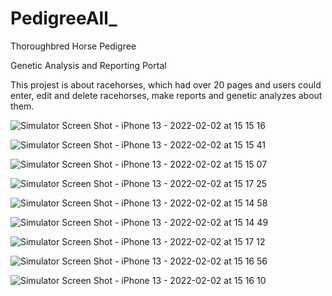 # PedigreeAll_
Thoroughbred Horse Pedigree

Genetic Analysis and Reporting Portal

This projest is about racehorses, which had over 20 pages and users could enter, edit and delete racehorses, make reports and genetic analyzes about them. 

![Simulator Screen Shot - iPhone 13 - 2022-02-02 at 15 15 16](https://github.com/samin-taheri/PedigreeAll_/assets/58706708/3eb620fa-3119-4707-9819-8eae955c7675)

![Simulator Screen Shot - iPhone 13 - 2022-02-02 at 15 15 41](https://github.com/samin-taheri/PedigreeAll_/assets/58706708/e5b5cdbe-8c17-4e35-a1be-92f1a0047f57)

![Simulator Screen Shot - iPhone 13 - 2022-02-02 at 15 15 07](https://github.com/samin-taheri/PedigreeAll_/assets/58706708/f6259955-3869-4bb9-8272-7c1310faa8d8)

![Simulator Screen Shot - iPhone 13 - 2022-02-02 at 15 17 25](https://github.com/samin-taheri/PedigreeAll_/assets/58706708/4effbc36-6d5a-4ea7-9d49-626f55e5889f)

![Simulator Screen Shot - iPhone 13 - 2022-02-02 at 15 14 58](https://github.com/samin-taheri/PedigreeAll_/assets/58706708/603b8e4c-02e9-41b4-8809-8d155495dc20)

![Simulator Screen Shot - iPhone 13 - 2022-02-02 at 15 14 49](https://github.com/samin-taheri/PedigreeAll_/assets/58706708/c1de3631-be92-404b-98a8-03ee7f624a8e)

![Simulator Screen Shot - iPhone 13 - 2022-02-02 at 15 17 12](https://github.com/samin-taheri/PedigreeAll_/assets/58706708/345eddac-e59a-47c4-abb2-48f7cec22b33)

![Simulator Screen Shot - iPhone 13 - 2022-02-02 at 15 16 56](https://github.com/samin-taheri/PedigreeAll_/assets/58706708/f6022937-a5e8-40ec-9a15-8fd27896a277)

![Simulator Screen Shot - iPhone 13 - 2022-02-02 at 15 16 10](https://github.com/samin-taheri/PedigreeAll_/assets/58706708/e1403438-95cd-4a6d-971e-dd2a5f2e18d3)
